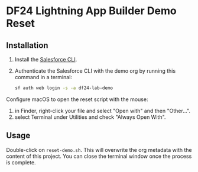 # DF24 Lightning App Builder Demo Reset

## Installation

1. Install the [Salesforce CLI](https://developer.salesforce.com/tools/sfdxcli).

2. Authenticate the Salesforce CLI with the demo org by running this command in a terminal:
    ```sh
    sf auth web login -s -a df24-lab-demo
    ```

Configure macOS to open the reset script with the mouse:
1. in Finder, right-click your file and select "Open with" and then "Other...".
1. select Terminal under Utilities and check "Always Open With".

## Usage

Double-click on `reset-demo.sh`. This will overwrite the org metadata with the content of this project.
You can close the terminal window once the process is complete.
